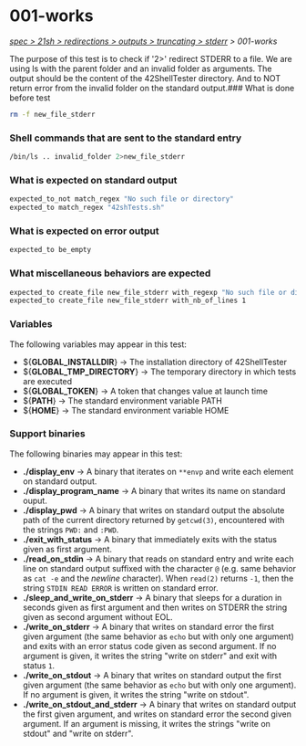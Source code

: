 # 001-works

*[spec > 21sh > redirections > outputs > truncating > stderr](..) > 001-works*

The purpose of this test is to check if '2>' redirect STDERR to a file.
We are using ls with the parent folder and an invalid folder as arguments. The output should be the content of the 42ShellTester directory. And to NOT return error from the invalid folder on the standard output.### What is done before test

```bash
rm -f new_file_stderr
```

### Shell commands that are sent to the standard entry

```bash
/bin/ls .. invalid_folder 2>new_file_stderr

```

### What is expected on standard output

```bash
expected_to_not match_regex "No such file or directory"
expected_to match_regex "42shTests.sh"

```

### What is expected on error output

```bash
expected_to be_empty
```

### What miscellaneous behaviors are expected

```bash
expected_to create_file new_file_stderr with_regexp "No such file or directory"
expected_to create_file new_file_stderr with_nb_of_lines 1
```

### Variables

The following variables may appear in this test:

* ${**GLOBAL_INSTALLDIR**} -> The installation directory of 42ShellTester
* ${**GLOBAL_TMP_DIRECTORY**} -> The temporary directory in which tests are executed
* ${**GLOBAL_TOKEN**} -> A token that changes value at launch time
* ${**PATH**} -> The standard environment variable PATH
* ${**HOME**} -> The standard environment variable HOME

### Support binaries

The following binaries may appear in this test:


* **./display_env** -> A binary that iterates on `**envp` and write each element on standard output.
* **./display_program_name** -> A binary that writes its name on standard ouput.
* **./display_pwd** -> A binary that writes on standard output the absolute path of the current directory returned by `getcwd(3)`, encountered with the strings `PWD:` and `:PWD`.
* **./exit_with_status** -> A binary that immediately exits with the status given as first argument.
* **./read_on_stdin** -> A binary that reads on standard entry and write each line on standard output suffixed with the character `@` (e.g. same behavior as `cat -e` and the *newline* character). When `read(2)` returns `-1`, then the string `STDIN READ ERROR` is written on standard error.
* **./sleep_and_write_on_stderr** -> A binary that sleeps for a duration in seconds given as first argument and then writes on STDERR the string given as second argument without EOL.
* **./write_on_stderr** -> A binary that writes on standard error the first given argument (the same behavior as `echo` but with only one argument) and exits with an error status code given as second argument. If no argument is given, it writes the string "write on stderr" and exit with status `1`.
* **./write_on_stdout** -> A binary that writes on standard output the first given argument (the same behavior as `echo` but with only one argument). If no argument is given, it writes the string "write on stdout".
* **./write_on_stdout_and_stderr** -> A binary that writes on standard output the first given argument, and writes on standard error the second given argument. If an argument is missing, it writes the strings "write on stdout" and "write on stderr".
